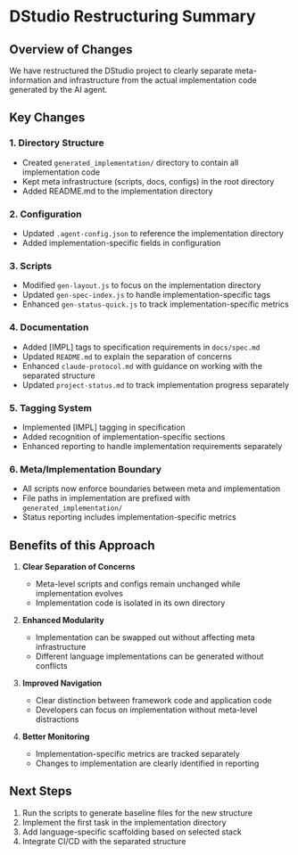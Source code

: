 # DStudio Restructuring Summary

## Overview of Changes
We have restructured the DStudio project to clearly separate meta-information and infrastructure from the actual implementation code generated by the AI agent.

## Key Changes

### 1. Directory Structure
- Created `generated_implementation/` directory to contain all implementation code
- Kept meta infrastructure (scripts, docs, configs) in the root directory
- Added README.md to the implementation directory

### 2. Configuration
- Updated `.agent-config.json` to reference the implementation directory
- Added implementation-specific fields in configuration

### 3. Scripts
- Modified `gen-layout.js` to focus on the implementation directory
- Updated `gen-spec-index.js` to handle implementation-specific tags
- Enhanced `gen-status-quick.js` to track implementation-specific metrics

### 4. Documentation
- Added [IMPL] tags to specification requirements in `docs/spec.md`
- Updated `README.md` to explain the separation of concerns
- Enhanced `claude-protocol.md` with guidance on working with the separated structure
- Updated `project-status.md` to track implementation progress separately

### 5. Tagging System
- Implemented [IMPL] tagging in specification
- Added recognition of implementation-specific sections
- Enhanced reporting to handle implementation requirements separately

### 6. Meta/Implementation Boundary
- All scripts now enforce boundaries between meta and implementation
- File paths in implementation are prefixed with `generated_implementation/`
- Status reporting includes implementation-specific metrics

## Benefits of this Approach

1. **Clear Separation of Concerns**
   - Meta-level scripts and configs remain unchanged while implementation evolves
   - Implementation code is isolated in its own directory

2. **Enhanced Modularity**
   - Implementation can be swapped out without affecting meta infrastructure
   - Different language implementations can be generated without conflicts

3. **Improved Navigation**
   - Clear distinction between framework code and application code
   - Developers can focus on implementation without meta-level distractions

4. **Better Monitoring**
   - Implementation-specific metrics are tracked separately
   - Changes to implementation are clearly identified in reporting

## Next Steps

1. Run the scripts to generate baseline files for the new structure
2. Implement the first task in the implementation directory
3. Add language-specific scaffolding based on selected stack
4. Integrate CI/CD with the separated structure